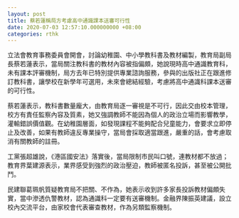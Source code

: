 ```yaml
---
layout: post
title: 蔡若蓮稱局方考慮高中通識課本送審可行性
date: 2020-07-03 12:57:10.000000000 +08:00
categories: rthk
---
```


立法會教育事務委員會開會，討論幼稚園、中小學教科書及教材編製，教育局副局長蔡若蓮表示，當局關注教科書的教材內容被指偏頗，她說現時高中通識教育科，未有課本評審機制，局方去年已特別提供專業諮詢服務，參與的出版社正在跟進修訂教科書，讓學校在新學年可選用，未來會總結經驗，考慮將高中通識科課本送審的可行性。

蔡若蓮表示，教科書數量龐大，由教育局逐一審視是不可行，因此交由校本管理，校方有責任監察內容及質素，她又強調教師不能因為個人的政治立場而影響教學，灌輸錯誤價值觀。在幼稚園層面，如發現課程不能夠配合兒童能力，會要求立即停止及改善，如果有教師違反專業操守，當局會採取適當跟進，嚴重的話，會考慮取消有關教師的註冊。

工黨張超雄說，《港區國安法》落實後，當局限制市民叫口號，連教材都不放過；教育界葉建源表示，業界感受到強烈的政治壓迫，教師被匿名投訴，甚至被公開批鬥。

民建聯葛珮帆質疑教育局不把關、不作為，她表示收到許多家長投訴教材偏頗失實，當中滲透仇警教材，認為通識科一定要有送審機制。金融界陳振英建議，設立校內交流平台，由家校會代表審查教材，作為另類監察機制。
